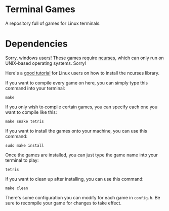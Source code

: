 # Terminal Games

A repository full of games for Linux terminals.

# Dependencies

Sorry, windows users! These games require [ncurses](https://invisible-island.net/ncurses/announce.html), which can only run on UNIX-based operating systems. Sorry!

Here's a [good tutorial](https://ostechnix.com/how-to-install-ncurses-library-in-linux/) for Linux users on how to install the ncurses library.

If you want to compile every game on here, you can simply type this command into your terminal:

```
make
```

If you only wish to compile certain games, you can specify each one you want to compile like this:

```
make snake tetris
```

If you want to install the games onto your machine, you can use this command:

```
sudo make install
```

Once the games are installed, you can just type the game name into your terminal to play:

```
tetris
```

If you want to clean up after installing, you can use this command:

```
make clean
```

There's some configuration you can modify for each game in `config.h`. Be sure to recompile your game for changes to take effect.
